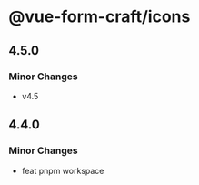 # @vue-form-craft/icons

## 4.5.0

### Minor Changes

- v4.5

## 4.4.0

### Minor Changes

- feat pnpm workspace
